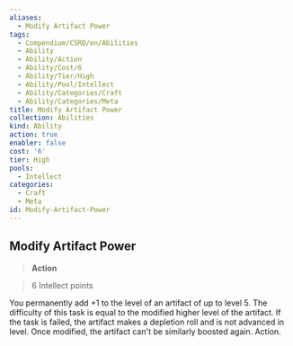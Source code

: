 ```yaml
---
aliases:
  - Modify Artifact Power
tags:
  - Compendium/CSRD/en/Abilities
  - Ability
  - Ability/Action
  - Ability/Cost/6
  - Ability/Tier/High
  - Ability/Pool/Intellect
  - Ability/Categories/Craft
  - Ability/Categories/Meta
title: Modify Artifact Power
collection: Abilities
kind: Ability
action: true
enabler: false
cost: '6'
tier: High
pools:
  - Intellect
categories:
  - Craft
  - Meta
id: Modify-Artifact-Power
---
```

## Modify Artifact Power    
>**Action**    
>6 Intellect points  
    
You permanently add +1 to the level of an artifact of up to level 5. The difficulty of this task is equal to the modified higher level of the artifact. If the task is failed, the artifact makes a depletion roll and is not advanced in level. Once modified, the artifact can't be similarly boosted again. Action.
